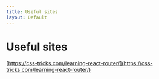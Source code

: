 ```yaml
---
title: Useful sites
layout: Default
---
```


# Useful sites

[https://css-tricks.com/learning-react-router/](https://css-tricks.com/learning-react-router/)